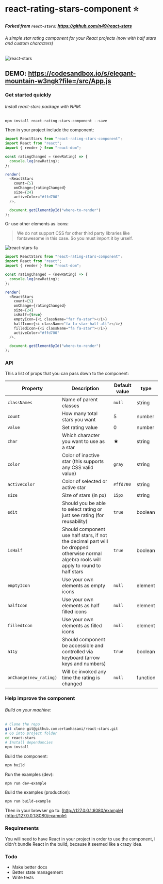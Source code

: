 # react-rating-stars-component :star:

##### Forked from `react-stars`: https://github.com/n49/react-stars

###### A simple star rating component for your React projects (now with half stars and custom characters)

![react-stars](http://i.imgur.com/VDbzbqF.gif)

## DEMO: https://codesandbox.io/s/elegant-mountain-w3ngk?file=/src/App.js

### Get started quickly

###### Install react-stars package with NPM:

`npm install react-rating-stars-component --save`

Then in your project include the component:

```javascript
import ReactStars from "react-rating-stars-component";
import React from "react";
import { render } from "react-dom";

const ratingChanged = (newRating) => {
  console.log(newRating);
};

render(
  <ReactStars
    count={5}
    onChange={ratingChanged}
    size={24}
    activeColor="#ffd700"
  />,

  document.getElementById("where-to-render")
);
```

Or use other elements as icons:

> We do not support CSS for other third party libraries like fontawesome in this case. So you must import it by urself.

![react-stars-fa](https://i.imgur.com/ko9NNRH.gif)

```javascript
import ReactStars from "react-rating-stars-component";
import React from "react";
import { render } from "react-dom";

const ratingChanged = (newRating) => {
  console.log(newRating);
};

render(
  <ReactStars
    count={5}
    onChange={ratingChanged}
    size={24}
    isHalf={true}
    emptyIcon={<i className="far fa-star"></i>}
    halfIcon={<i className="fa fa-star-half-alt"></i>}
    filledIcon={<i className="fa fa-star"></i>}
    activeColor="#ffd700"
  />,

  document.getElementById("where-to-render")
);
```

### API

This a list of props that you can pass down to the component:

| Property               | Description                                                                                                                               | Default value | type     |
| ---------------------- | ----------------------------------------------------------------------------------------------------------------------------------------- | ------------- | -------- |
| `classNames`            | Name of parent classes                                                                                                                      | `null`        | string   |
| `count`                | How many total stars you want                                                                                                             | 5             | number   |
| `value`                | Set rating value                                                                                                                          | 0             | number   |
| `char`                 | Which character you want to use as a star                                                                                                 | ★             | string   |
| `color`               | Color of inactive star (this supports any CSS valid value)                                                                                | `gray`        | string   |
| `activeColor`               | Color of selected or active star                                                                                                          | `#ffd700`     | string   |
| `size`                 | Size of stars (in px)                                                                                                                     | `15px`        | string   |
| `edit`                 | Should you be able to select rating or just see rating (for reusability)                                                                  | `true`        | boolean  |
| `isHalf`                 | Should component use half stars, if not the decimal part will be dropped otherwise normal algebra rools will apply to round to half stars | `true`        | boolean  |
| `emptyIcon`            | Use your own elements as empty icons                                                                                                      | `null`        | element  |
| `halfIcon`             | Use your own elements as half filled icons                                                                                                | `null`        | element  |
| `filledIcon`           | Use your own elements as filled icons                                                                                                     | `null`        | element  |
| `a11y`                 | Should component be accessible and controlled via keyboard (arrow keys and numbers)                                                       | `true`        | boolean  |
| `onChange(new_rating)` | Will be invoked any time the rating is changed                                                                                            | `null`        | function |

### Help improve the component

###### Build on your machine:

```bash
# Clone the repo
git clone git@github.com:ertanhasani/react-stars.git
# Go into project folder
cd react-stars
# Install dependancies
npm install
```

Build the component:

```bash
npm build
```

Run the examples (dev):

```bash
npm run dev-example
```

Build the examples (production):

```bash
npm run build-example
```

Then in your browser go to: [http://127.0.0.1:8080/example](http://127.0.0.1:8080/example)

### Requirements

You will need to have React in your project in order to use the component, I didn't bundle React in the build, because it seemed like a crazy idea.

### Todo

- Make better docs
- Better state management
- Write tests
